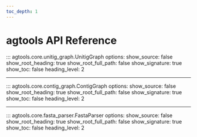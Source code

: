 ```yaml
---
toc_depth: 1
---
```


# agtools API Reference

::: agtools.core.unitig_graph.UnitigGraph
    options:
      show_source: false
      show_root_heading: true
      show_root_full_path: false
      show_signature: true
      show_toc: false
      heading_level: 2

---

::: agtools.core.contig_graph.ContigGraph
    options:
      show_source: false
      show_root_heading: true
      show_root_full_path: false
      show_signature: true
      show_toc: false
      heading_level: 2

---

::: agtools.core.fasta_parser.FastaParser
    options:
      show_source: false
      show_root_heading: true
      show_root_full_path: false
      show_signature: true
      show_toc: false
      heading_level: 2

